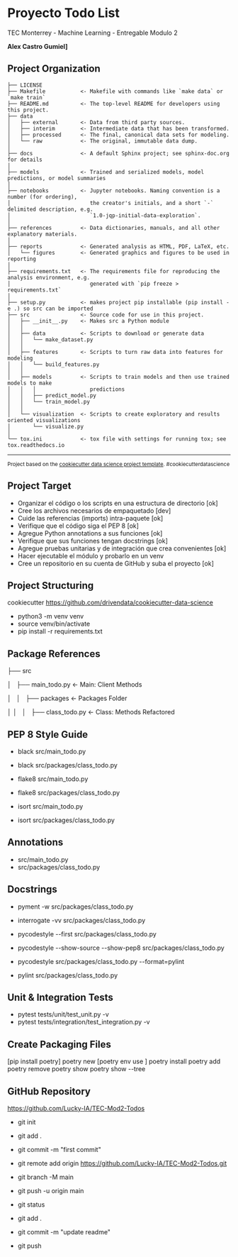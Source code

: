 # Proyecto Todo List

TEC Monterrey - Machine Learning - Entregable Modulo 2

**Alex Castro Gumiel]**

## Project Organization

    ├── LICENSE
    ├── Makefile           <- Makefile with commands like `make data` or `make train`
    ├── README.md          <- The top-level README for developers using this project.
    ├── data
    │   ├── external       <- Data from third party sources.
    │   ├── interim        <- Intermediate data that has been transformed.
    │   ├── processed      <- The final, canonical data sets for modeling.
    │   └── raw            <- The original, immutable data dump.
    │
    ├── docs               <- A default Sphinx project; see sphinx-doc.org for details
    │
    ├── models             <- Trained and serialized models, model predictions, or model summaries
    │
    ├── notebooks          <- Jupyter notebooks. Naming convention is a number (for ordering),
    │                         the creator's initials, and a short `-` delimited description, e.g.
    │                         `1.0-jqp-initial-data-exploration`.
    │
    ├── references         <- Data dictionaries, manuals, and all other explanatory materials.
    │
    ├── reports            <- Generated analysis as HTML, PDF, LaTeX, etc.
    │   └── figures        <- Generated graphics and figures to be used in reporting
    │
    ├── requirements.txt   <- The requirements file for reproducing the analysis environment, e.g.
    │                         generated with `pip freeze > requirements.txt`
    │
    ├── setup.py           <- makes project pip installable (pip install -e .) so src can be imported
    ├── src                <- Source code for use in this project.
    │   ├── __init__.py    <- Makes src a Python module
    │   │
    │   ├── data           <- Scripts to download or generate data
    │   │   └── make_dataset.py
    │   │
    │   ├── features       <- Scripts to turn raw data into features for modeling
    │   │   └── build_features.py
    │   │
    │   ├── models         <- Scripts to train models and then use trained models to make
    │   │   │                 predictions
    │   │   ├── predict_model.py
    │   │   └── train_model.py
    │   │
    │   └── visualization  <- Scripts to create exploratory and results oriented visualizations
    │       └── visualize.py
    │
    └── tox.ini            <- tox file with settings for running tox; see tox.readthedocs.io


--------

<p><small>Project based on the <a target="_blank" href="https://drivendata.github.io/cookiecutter-data-science/">cookiecutter data science project template</a>. #cookiecutterdatascience</small></p>



## Project Target 

- Organizar el código o los scripts en una estructura de directorio [ok]
- Cree los archivos necesarios de empaquetado [dev]
- Cuide las referencias (imports) intra-paquete [ok]
- Verifique que el código siga el PEP 8 [ok]
- Agregue Python annotations a sus funciones [ok]
- Verifique que sus funciones tengan docstrings [ok]
- Agregue pruebas unitarias y de integración que crea convenientes [ok]
- Hacer ejecutable el módulo y probarlo en un venv
- Cree un repositorio en su cuenta de GitHub y suba el proyecto [ok]

## Project Structuring

cookiecutter https://github.com/drivendata/cookiecutter-data-science

- python3 -m venv venv
- source venv/bin/activate
- pip install -r requirements.txt

## Package References

   ├── src

   │   ├── main_todo.py                 <- Main: Client Methods

   │   │   ├── packages                 <- Packages Folder

   │   │   │   ├── class_todo.py        <- Class: Methods Refactored

## PEP 8 Style Guide

- black src/main_todo.py 
- black src/packages/class_todo.py 

- flake8 src/main_todo.py
- flake8 src/packages/class_todo.py 

- isort src/main_todo.py 
- isort src/packages/class_todo.py 

## Annotations 

- src/main_todo.py 
- src/packages/class_todo.py 

## Docstrings

<!-- pip install git+https://github.com/dadadel/pyment.git -->
- pyment -w src/packages/class_todo.py

- interrogate -vv src/packages/class_todo.py

- pycodestyle --first src/packages/class_todo.py
- pycodestyle --show-source --show-pep8 src/packages/class_todo.py
- pycodestyle src/packages/class_todo.py --format=pylint

- pylint src/packages/class_todo.py

## Unit & Integration Tests

- pytest tests/unit/test_unit.py -v
- pytest tests/integration/test_integration.py -v

## Create Packaging Files

[pip install poetry]
poetry new <project-name>
[poetry env use <path env>]
poetry install
poetry add <library-name>
poetry remove <library-name>
poetry show
poetry show --tree

## GitHub Repository

https://github.com/Lucky-IA/TEC-Mod2-Todos

- git init
- git add .
- git commit -m "first commit"

- git remote add origin https://github.com/Lucky-IA/TEC-Mod2-Todos.git
- git branch -M main
- git push -u origin main

- git status
- git add .
- git commit -m "update readme"
- git push


